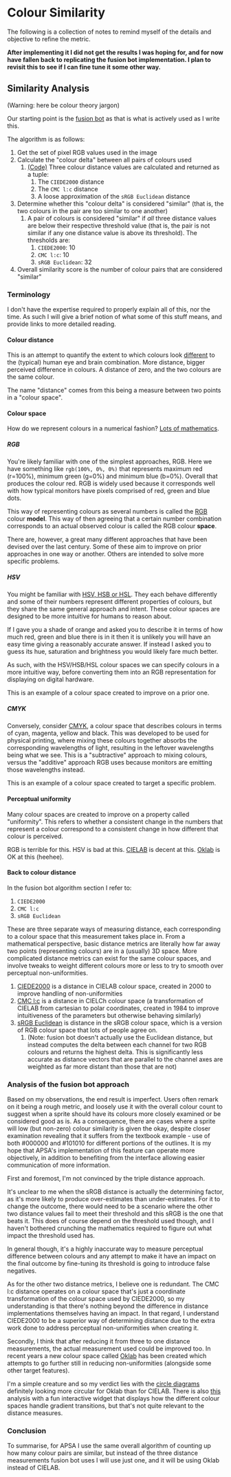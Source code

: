 # Colour Similarity

The following is a collection of notes to remind myself of the details and objective to refine the metric.

**After implementing it I did not get the results I was hoping for, and for now have fallen back to replicating the fusion bot implementation.
I plan to revisit this to see if I can fine tune it some other way.**

## Similarity Analysis

(Warning: here be colour theory jargon)

Our starting point is the [fusion bot](https://github.com/Aegide/bot-fusion-analyzer) as that is what is actively used as I write this.

The algorithm is as follows:

1. Get the set of pixel RGB values used in the image
2. Calculate the "colour delta" between all pairs of colours used
    1. [(Code)](https://github.com/Aegide/bot-fusion-analyzer/blob/main/bot/analysis_sprite.py#L336) Three colour distance values are calculated and returned as a tuple:
        1. The `CIEDE2000` distance
        2. The `CMC l:c` distance
        3. A loose approximation of the `sRGB Euclidean` distance
3. Determine whether this "colour delta" is considered "similar" (that is, the two colours in the pair are too similar to one another)
    1. A pair of colours is considered "similar" if _all_ three distance values are below their respective threshold value (that is, the pair is not similar if any one distance value is above its threshold). The thresholds are:
        1. `CIEDE2000`: 10
        2. `CMC l:c`: 10
        3. `sRGB Euclidean`: 32
4. Overall similarity score is the number of colour pairs that are considered "similar"

### Terminology

I don't have the expertise required to properly explain all of this, nor the time.
As such I will give a brief notion of what some of this stuff means, and provide links to more detailed reading.

#### Colour distance

This is an attempt to quantify the extent to which colours look [different](https://en.wikipedia.org/wiki/Color_difference) to the (typical) human eye and brain combination.
More distance, bigger perceived difference in colours.
A distance of zero, and the two colours are the same colour.

The name "distance" comes from this being a measure between two points in a "colour space".

#### Colour space

How do we represent colours in a numerical fashion? [Lots of mathematics](https://en.wikipedia.org/wiki/Color_space).

##### RGB

You're likely familiar with one of the simplest approaches, RGB.
Here we have something like `rgb(100%, 0%, 0%)` that represents maximum red (r=100%), minimum green (g=0%) and minimum blue (b=0%).
Overall that produces the colour red.
RGB is widely used because it corresponds well with how typical monitors have pixels comprised of red, green and blue dots.

This way of representing colours as several numbers is called the [RGB](https://en.wikipedia.org/wiki/RGB_color_model) colour **model**.
This way of then agreeing that a certain number combination corresponds to an actual observed colour is called the RGB colour **space**.

There are, however, a great many different approaches that have been devised over the last century.
Some of these aim to improve on prior approaches in one way or another.
Others are intended to solve more specific problems.

##### HSV

You might be familiar with [HSV, HSB or HSL](https://en.wikipedia.org/wiki/HSL_and_HSV).
They each behave differently and some of their numbers represent different properties of colours, but they share the same general approach and intent.
These colour spaces are designed to be more intuitive for humans to reason about.

If I gave you a shade of orange and asked you to describe it in terms of how much red, green and blue there is in it then it is unlikely you will have an easy time giving a reasonably accurate answer.
If instead I asked you to guess its hue, saturation and brightness you would likely fare much better.

As such, with the HSV/HSB/HSL colour spaces we can specify colours in a more intuitive way, before converting them into an RGB representation for displaying on digital hardware.

This is an example of a colour space created to improve on a prior one.

##### CMYK

Conversely, consider [CMYK](https://en.wikipedia.org/wiki/CMYK_color_model), a colour space that describes colours in terms of cyan, magenta, yellow and black.
This was developed to be used for physical printing, where mixing these colours together absorbs the corresponding wavelengths of light, resulting in the leftover wavelengths being what we see.
This is a "subtractive" approach to mixing colours, versus the "additive" approach RGB uses because monitors are emitting those wavelengths instead.

This is an example of a colour space created to target a specific problem.

#### Perceptual uniformity

Many colour spaces are created to improve on a property called "uniformity".
This refers to whether a consistent change in the numbers that represent a colour correspond to a consistent change in how different that colour is perceived.

RGB is terrible for this.
HSV is bad at this.
[CIELAB](https://en.wikipedia.org/wiki/CIELAB) is decent at this.
[Oklab](https://bottosson.github.io/posts/oklab/) is OK at this (heehee).

#### Back to colour distance

In the fusion bot algorithm section I refer to:

1. `CIEDE2000`
2. `CMC l:c`
3. `sRGB Euclidean`

These are three separate ways of measuring distance, each corresponding to a colour space that this measurement takes place in.
From a mathematical perspective, basic distance metrics are literally how far away two points (representing colours) are in a (usually) 3D space.
More complicated distance metrics can exist for the same colour spaces, and involve tweaks to weight different colours more or less to try to smooth over perceptual non-uniformities.

1. [CIEDE2000](https://en.wikipedia.org/wiki/Color_difference#CIEDE2000) is a distance in CIELAB colour space, created in 2000 to improve handling of non-uniformities
2. [CMC l:c](https://en.wikipedia.org/wiki/Color_difference#CMC_l:c_(1984)) is a distance in CIELCh colour space (a transformation of CIELAB from cartesian to polar coordinates, created in 1984 to improve intuitiveness of the parameters but otherwise behaving similarly)
3. [sRGB Euclidean](https://en.wikipedia.org/wiki/Color_difference#sRGB) is distance in the sRGB colour space, which is a version of RGB colour space that lots of people agree on.
    1. (Note: fusion bot doesn't actually use the Euclidean distance, but instead computes the delta between each channel for two RGB colours and returns the highest delta. This is significantly less accurate as distance vectors that are parallel to the channel axes are weighted as far more distant than those that are not)

### Analysis of the fusion bot approach

Based on my observations, the end result is imperfect.
Users often remark on it being a rough metric, and loosely use it with the overall colour count to suggest when a sprite should have its colours more closely examined or be considered good as is.
As a consequence, there are cases where a sprite will low (but non-zero) colour similarity is given the okay, despite closer examination revealing that it suffers from the textbook example - use of both #000000 and #101010 for different portions of the outlines.
It is my hope that APSA's implementation of this feature can operate more objectively, in addition to benefiting from the interface allowing easier communication of more information.

First and foremost, I'm not convinced by the triple distance approach.

It's unclear to me when the sRGB distance is actually the determining factor, as it's more likely to produce over-estimates than under-estimates.
For it to change the outcome, there would need to be a scenario where the other two distance values fail to meet their threshold and this sRGB is the one that beats it.
This does of course depend on the threshold used though, and I haven't bothered crunching the mathematics required to figure out what impact the threshold used has.

In general though, it's a highly inaccurate way to measure perceptual difference between colours and any attempt to make it have an impact on the final outcome by fine-tuning its threshold is going to introduce false negatives.

As for the other two distance metrics, I believe one is redundant.
The CMC l:c distance operates on a colour space that's just a coordinate transformation of the colour space used by CIEDE2000, so my understanding is that there's nothing beyond the difference in distance implementations themselves having an impact.
In that regard, I understand CIEDE2000 to be a superior way of determining distance due to the extra work done to address perceptual non-uniformities when creating it.

Secondly, I think that after reducing it from three to one distance measurements, the actual measurement used could be improved too.
In recent years a new colour space called [Oklab](https://bottosson.github.io/posts/oklab/) has been created which attempts to go further still in reducing non-uniformities (alongside some other target features).

I'm a simple creature and so my verdict lies with the [circle diagrams](https://bottosson.github.io/posts/oklab/#munsell-data) definitely looking more circular for Oklab than for CIELAB.
There is also [this](https://raphlinus.github.io/color/2021/01/18/oklab-critique.html) analysis with a fun interactive widget that displays how the different colour spaces handle gradient transitions, but that's not quite relevant to the distance measures.

### Conclusion

To summarise, for APSA I use the same overall algorithm of counting up how many colour pairs are similar, but instead of the three distance measurements fusion bot uses I will use just one, and it will be using Oklab instead of CIELAB.
